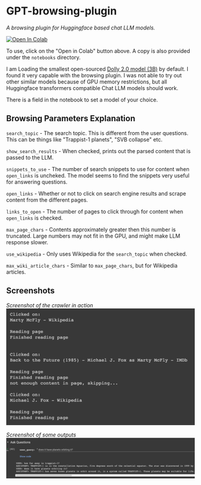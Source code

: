 # GPT-browsing-plugin
*A browsing plugin for Huggingface based chat LLM models.*

<a href="https://colab.research.google.com/github/tahmidefaz/GPT-browsing-plugin/blob/main/notebooks/GPT_browsing_plugin_v1.ipynb" target="_parent"><img src="https://colab.research.google.com/assets/colab-badge.svg" alt="Open In Colab"/></a>

To use, click on the "Open in Colab" button above.
A copy is also provided under the `notebooks` directory.

I am Loading the smallest open-sourced [Dolly 2.0 model (3B)](https://huggingface.co/databricks/dolly-v2-3b) by default.
I found it very capable with the browsing plugin.
I was not able to try out other similar models because of GPU memory restrictions, but all Huggingface transformers compatible Chat LLM models should work.

There is a field in the notebook to set a model of your choice.

## Browsing Parameters Explanation
`search_topic` - The search topic. This is different from the user questions. This can be things like "Trappist-1 planets", "SVB collapse" etc.

`show_search_results` - When checked, prints out the parsed content that is passed to the LLM.

`snippets_to_use` - The number of search snippets to use for content when `open_links` is uncheked. The model seems to find the snippets very useful for answering questions.

`open_links` - Whether or not to click on search engine results and scrape content from the different pages.

`links_to_open` - The number of pages to click through for content when `open_links` is checked.

`max_page_chars` - Contents approximately greater then this number is truncated. Large numbers may not fit in the GPU, and might make LLM response slower.

`use_wikipedia` - Only uses Wikipedia for the `search_topic` when checked.

`max_wiki_article_chars` - Similar to `max_page_chars`, but for Wikipedia articles.

## Screenshots

*Screenshot of the crawler in action*
![screenshot of crawling in action](screenshots/screenshot-1.png)

*Screenshot of some outputs*
![screenshot of some outputs](screenshots/screenshot-2.png)

